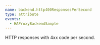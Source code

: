 ```yaml
---
name: backend.http400ResponsesPerSecond
type: attribute
events:
  - HAProxyBackendSample
---
```


HTTP responses with 4xx code per second.